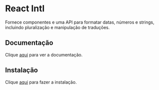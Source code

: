# React Intl

Fornece componentes e uma API para formatar datas, números e strings, incluindo pluralização e manipulação de traduções.

## Documentação

Clique [aqui](https://github.com/formatjs/react-intl) para ver a documentação.

## Instalação

Clique [aqui](https://www.npmjs.com/package/react-intl) para fazer a instalação.
